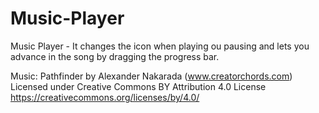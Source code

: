 # Music-Player
Music Player - It changes the icon when playing ou pausing and lets you advance in the song by dragging the progress bar.
 




Music: Pathfinder by Alexander Nakarada (www.creatorchords.com)
Licensed under Creative Commons BY Attribution 4.0 License
https://creativecommons.org/licenses/by/4.0/
